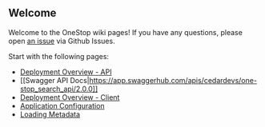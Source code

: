 

## Welcome
Welcome to the OneStop wiki pages! If you have any questions, please open [an issue](https://github.com/cires-ncei/onestop/issues) via Github Issues.

Start with the following pages:
* [Deployment Overview - API](/docs/deployment/api-deployment.md)
* [[Swagger API Docs|https://app.swaggerhub.com/apis/cedardevs/one-stop_search_api/2.0.0]]
* [Deployment Overview - Client](/docs/deployment/client-deployment.md)
* [Application Configuration](/docs/deployment/application-configuration.md)
* [Loading Metadata](/docs/usage/metadata-loading.md)
